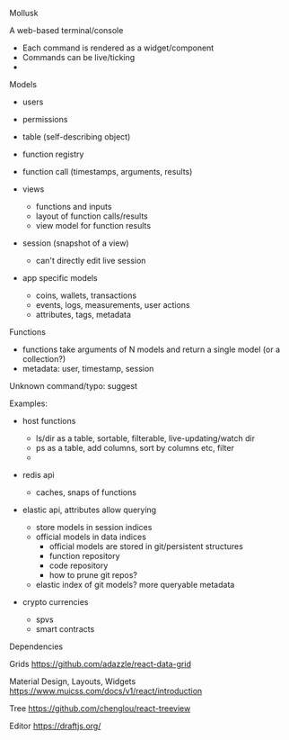 Mollusk

A web-based terminal/console

* Each command is rendered as a widget/component
* Commands can be live/ticking
* 

Models
* users
* permissions
* table (self-describing object)
* function registry
* function call (timestamps, arguments, results)
* views 
    * functions and inputs
    * layout of function calls/results
    * view model for function results
* session (snapshot of a view)
    * can't directly edit live session
    

* app specific models
    * coins, wallets, transactions
    * events, logs, measurements, user actions
    * attributes, tags, metadata

Functions 
* functions take arguments of N models and return a single model (or a collection?)
* metadata: user, timestamp, session

Unknown command/typo: suggest

Examples:

* host functions
    * ls/dir as a table, sortable, filterable, live-updating/watch dir
    * ps as a table, add columns, sort by columns etc, filter
    * 

* redis api
    * caches, snaps of functions

* elastic api, attributes allow querying
    * store models in session indices
    * official models in data indices
        * official models are stored in git/persistent structures
        * function repository
        * code repository
        * how to prune git repos?
    * elastic index of git models? more queryable metadata

    

* crypto currencies
    * spvs
    * smart contracts

Dependencies


Grids
https://github.com/adazzle/react-data-grid

Material Design, Layouts, Widgets
https://www.muicss.com/docs/v1/react/introduction

Tree
https://github.com/chenglou/react-treeview

Editor
https://draftjs.org/

